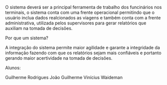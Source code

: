 O sistema deverá ser a principal ferramenta de trabalho dos funcinários nos terminais, o sistema conta com uma frente operacional permitindo que o usuário inclua dados realcionados as viagens e também conta com a frente administrativa, utilizada pelos supervisores para gerar relatórios que auxiliam na tomada de decisões.

Por que um sistema?

A integração do sistema permite maior agilidade e garante a integridade da informação fazendo com que os relatórios sejam mais confiáveis e portanto gerando maior acertividade na tomada de decisões.

Alunos:

Guilherme Rodrigues João Guilherme Vinícius Waideman